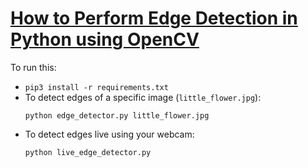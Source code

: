 # [How to Perform Edge Detection in Python using OpenCV](https://www.thepythoncode.com/article/canny-edge-detection-opencv-python)
To run this:
- `pip3 install -r requirements.txt`
- To detect edges of a specific image (`little_flower.jpg`):
    ```
    python edge_detector.py little_flower.jpg
    ```
- To detect edges live using your webcam:
    ```
    python live_edge_detector.py
    ```
